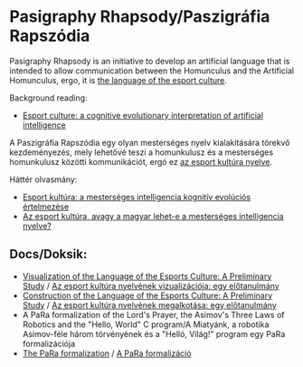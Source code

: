 # Pasigraphy Rhapsody/Paszigráfia Rapszódia

Pasigraphy Rhapsody is an initiative to develop an artificial language that is
intended to allow communication between the Homunculus and the Artificial
Homunculus, ergo, it is [the language of the esport culture](para/docs/para_prog_guide.pdf).

Background reading:
* [Esport culture: a cognitive evolutionary interpretation of artificial intelligence](para/docs/hungarian_mitel.pdf)

A Paszigráfia Rapszódia egy olyan mesterséges nyelv kialakítására törekvő
kezdeményezés, mely lehetővé teszi a homunkulusz és a mesterséges homunkulusz
közötti kommunikációt, ergó ez [az esport kultúra nyelve](para/docs/para_prog_guide.pdf).

Háttér olvasmány:
* [Esport kultúra: a mesterséges intelligencia kognitív evolúciós értelmezése](para/docs/hungarian_mitel.pdf)
* [Az esport kultúra, avagy a magyar lehet-e a mesterséges intelligencia nyelve?](https://bhaxor.blog.hu/2019/07/31/lehet-e_a_magyar_a_mesterseges_intelligencia_nyelve)

## Docs/Doksik:

* [Visualization of the Language of the Esports Culture: A Preliminary Study](para/docs/vis_prel_para.pdf) / [Az esport kultúra nyelvének vizualizációja: egy előtanulmány](para/docs/vis_prel_para.pdf)
* [Construction of the Language of the Esports Culture: A Preliminary Study](para/docs/con_prel_para.pdf) / [Az esport kultúra nyelvének megalkotása: egy előtanulmány](para/docs/con_prel_para.pdf)
* A PaRa formalization of the Lord's Prayer, the Asimov's Three Laws of Robotics and the "Hello, World" C program/A Miatyánk, a robotika Asimov-féle három törvényének és a "Helló, Világ!" program egy PaRa formalizációja
* [The PaRa formalization](para/docs/para_prog_guide.pdf) / [A PaRa formalizáció](para/docs/para_prog_guide.pdf)

